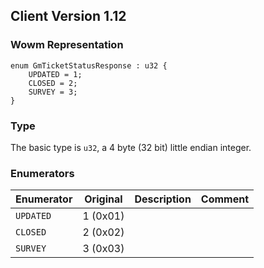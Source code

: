 ## Client Version 1.12

### Wowm Representation
```rust,ignore
enum GmTicketStatusResponse : u32 {
    UPDATED = 1;    
    CLOSED = 2;    
    SURVEY = 3;    
}
```
### Type
The basic type is `u32`, a 4 byte (32 bit) little endian integer.
### Enumerators
| Enumerator | Original  | Description | Comment |
| --------- | -------- | ----------- | ------- |
| `UPDATED` | 1 (0x01) |  |  |
| `CLOSED` | 2 (0x02) |  |  |
| `SURVEY` | 3 (0x03) |  |  |
